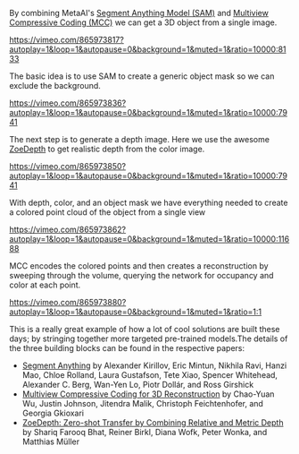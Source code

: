 <!--[metadata]
title = "Single Image 3D Reconstruction using MCC, SAM, and ZoeDepth"
source = "https://github.com/rerun-io/MCC"
tags = ["2D", "3D", "segmentation", "point-cloud", "sam", "Paper Walkthrough"]
thumbnail = "https://static.rerun.io/mcc/d244be2806b5abcc0e905a2c262b491b73914658/480w.png"
thumbnail_dimensions = [480, 274]
-->


By combining MetaAI's [Segment Anything Model (SAM)](https://github.com/facebookresearch/segment-anything) and [Multiview Compressive Coding (MCC)](https://github.com/facebookresearch/MCC) we can get a 3D object from a single image.


https://vimeo.com/865973817?autoplay=1&loop=1&autopause=0&background=1&muted=1&ratio=10000:8133

The basic idea is to use SAM to create a generic object mask so we can exclude the background.


https://vimeo.com/865973836?autoplay=1&loop=1&autopause=0&background=1&muted=1&ratio=10000:7941

The next step is to generate a depth image. Here we use the awesome [ZoeDepth](https://github.com/isl-org/ZoeDepth) to get realistic depth from the color image.


https://vimeo.com/865973850?autoplay=1&loop=1&autopause=0&background=1&muted=1&ratio=10000:7941

With depth, color, and an object mask we have everything needed to create a colored point cloud of the object from a single view


https://vimeo.com/865973862?autoplay=1&loop=1&autopause=0&background=1&muted=1&ratio=10000:11688

MCC encodes the colored points and then creates a reconstruction by sweeping through the volume, querying the network for occupancy and color at each point.


https://vimeo.com/865973880?autoplay=1&loop=1&autopause=0&background=1&muted=1&ratio=1:1

This is a really great example of how a lot of cool solutions are built these days; by stringing together more targeted pre-trained models.The details of the three building blocks can be found in the respective papers:
- [Segment Anything](https://arxiv.org/abs/2304.02643) by Alexander Kirillov, Eric Mintun, Nikhila Ravi, Hanzi Mao, Chloe Rolland, Laura Gustafson, Tete Xiao, Spencer Whitehead, Alexander C. Berg, Wan-Yen Lo, Piotr Dollár, and Ross Girshick
- [Multiview Compressive Coding for 3D Reconstruction](https://arxiv.org/abs/2301.08247) by Chao-Yuan Wu, Justin Johnson, Jitendra Malik, Christoph Feichtenhofer, and Georgia Gkioxari
- [ZoeDepth: Zero-shot Transfer by Combining Relative and Metric Depth](https://arxiv.org/abs/2302.12288) by Shariq Farooq Bhat, Reiner Birkl, Diana Wofk, Peter Wonka, and Matthias Müller
